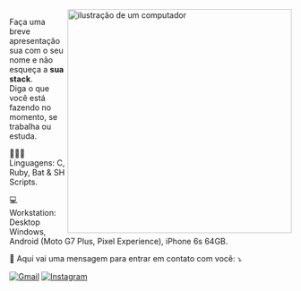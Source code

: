 <img src="https://raw.githubusercontent.com/MicaelliMedeiros/micaellimedeiros/master/image/computer-illustration.png" alt="ilustração de um computador" min-width="400px" max-width="400px" width="400px" align="right">

<p align="left"> 
  Faça uma breve apresentação sua com o seu nome e não esqueça a <strong>sua stack</strong>.<br>
  Diga o que você está fazendo no momento, se trabalha ou estuda.
</p>

<p align="left">
  👨🏻‍💻 Linguagens: C, Ruby, Bat & SH Scripts.
</p>

<p align="left">
  💻 Workstation: Desktop Windows, Android (Moto G7 Plus, Pixel Experience), iPhone 6s 64GB.
</p>

<p align="left">
  📨 Aqui vai uma mensagem para entrar em contato com você: ⤵️
</p>

<p align="left">
  <a href="gmail.com" title="Gmail">
  <img src="https://img.shields.io/badge/-Gmail-FF0000?style=flat-square&labelColor=FF0000&logo=gmail&logoColor=white&link=joaovitordc019@gmail.com" alt="Gmail"/></a>
  <a href="https://www.instagram.com/joao.creator/" title="Instagram">
  <img src="https://img.shields.io/badge/-Instagram-DF0174?style=flat-square&labelColor=DF0174&logo=instagram&logoColor=white&link=https://www.instagram.com/joao.creator/" alt="Instagram"/></a>
</p>
